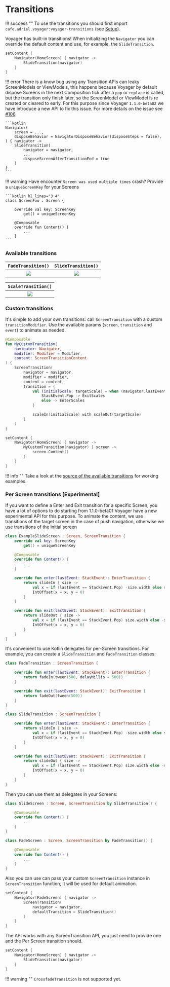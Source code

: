 # Transitions

!!! success ""
    To use the transitions you should first import `cafe.adriel.voyager:voyager-transitions` (see [Setup](setup.md)).

Voyager has built-in transitions! When initializing the `Navigator` you can override the default content and use, for example, the `SlideTransition`.

```kotlin
setContent {
    Navigator(HomeScreen) { navigator ->
        SlideTransition(navigator)
    }
}
```

!!! error
    There is a know bug using any Transition APIs can leaky ScreenModels or ViewModels, this happens because Voyager by default
    dispose Screens in the next Composition tick after a `pop` or `replace` is called, but the transition only finish later, so
    the ScreenModel or ViewModel is re created or cleared to early. For this purpose since Voyager `1.1.0-beta02` we have introduce
    a new API to fix this issue. For more details on the issue see [#106](https://github.com/adrielcafe/voyager/issues/106).

    ```kotlin
    Navigator(
        screen = ...,
        disposeBehavior = NavigatorDisposeBehavior(disposeSteps = false),
    ) { navigator ->
        SlideTransition(
            navigator = navigator,
            ...
            disposeScreenAfterTransitionEnd = true
        )
    }
    ```

!!! warning
    Have encounter `Screen was used multiple times` crash? Provide a `uniqueScreenKey` for your Screens

    ```kotlin hl_lines="3 4"
    class ScreenFoo : Screen {
        
        override val key: ScreenKey
            get() = uniqueScreenKey
    
        @Composable
        override fun Content() {
            ...
        }
    ```

### **Available transitions**

|      `FadeTransition()`      |      `SlideTransition()`      |
|:----------------------------:|:-----------------------------:|
| ![](./media/assets/fade.gif) | ![](./media/assets/slide.gif) |

|      `ScaleTransition()`      |
|:-----------------------------:|
| ![](./media/assets/scale.gif) |

### Custom transitions

It's simple to add your own transitions: call `ScreenTransition` with a custom `transitionModifier`. Use the available params (`screen`, `transition` and `event`) to animate as needed.

```kotlin
@Composable
fun MyCustomTransition(
    navigator: Navigator,
    modifier: Modifier = Modifier,
    content: ScreenTransitionContent
) {
    ScreenTransition(
        navigator = navigator,
        modifier = modifier,
        content = content,
        transition = {
            val (initialScale, targetScale) = when (navigator.lastEvent) {
                StackEvent.Pop -> ExitScales
                else -> EnterScales
            }

            scaleIn(initialScale) with scaleOut(targetScale)
        }
    )
}

setContent {
    Navigator(HomeScreen) { navigator ->
        MyCustomTransition(navigator) { screen ->
            screen.Content()
        }
    }
}
```

!!! info ""
    Take a look at the [source of the available transitions](https://github.com/adrielcafe/voyager/tree/main/voyager-transitions/src/commonMain/kotlin/cafe/adriel/voyager/transitions) for working examples.

### Per Screen transitions [Experimental]

If you want to define a Enter and Exit transition for a specific Screen, you have a lot of options to do
starting from 1.1.0-beta01 Voyager have a new experimental API for this purpose.
To animate the content, we use transitions of the target screen in the case of push navigation, otherwise we use transitions of the initial screen 

```kotlin
class ExampleSlideScreen : Screen, ScreenTransition {
    override val key: ScreenKey
        get() = uniqueScreenKey

    @Composable
    override fun Content() {
        ...
    }

    override fun enter(lastEvent: StackEvent): EnterTransition {
        return slideIn { size ->
            val x = if (lastEvent == StackEvent.Pop) -size.width else size.width
            IntOffset(x = x, y = 0)
        }
    }

    override fun exit(lastEvent: StackEvent): ExitTransition {
        return slideOut { size ->
            val x = if (lastEvent == StackEvent.Pop) size.width else -size.width
            IntOffset(x = x, y = 0)
        }
    }
}
```

It's convenient to use Kotlin delegates for per-Screen transitions. For example, you can create a `SlideTransition` and `FadeTransition` classes:

```kotlin
class FadeTransition : ScreenTransition {

    override fun enter(lastEvent: StackEvent): EnterTransition {
        return fadeIn(tween(500, delayMillis = 500))
    }

    override fun exit(lastEvent: StackEvent): ExitTransition {
        return fadeOut(tween(500))
    }
}

class SlideTransition : ScreenTransition {

    override fun enter(lastEvent: StackEvent): EnterTransition {
        return slideIn { size ->
            val x = if (lastEvent == StackEvent.Pop) -size.width else size.width
            IntOffset(x = x, y = 0)
        }
    }

    override fun exit(lastEvent: StackEvent): ExitTransition {
        return slideOut { size ->
            val x = if (lastEvent == StackEvent.Pop) size.width else -size.width
            IntOffset(x = x, y = 0)
        }
    }
}
```

Then you can use them as delegates in your Screens:

```kotlin
class SlideScreen : Screen, ScreenTransition by SlideTransition() {

    @Composable
    override fun Content() {
        ...
    }
}

class FadeScreen : Screen, ScreenTransition by FadeTransition() {

    @Composable
    override fun Content() {
        ...
    }
}
```

Also you can use can pass your custom `ScreenTransition` instance in `ScreenTransition` function, it will be used for default animation.

```kotlin
setContent {
    Navigator(FadeScreen) { navigator ->
        ScreenTransition(
            navigator = navigator,
            defaultTransition = SlideTransition()
        )
    }
}
```

The API works with any ScreenTransition API, you just need to provide one and the Per Screen transition should.
```kotlin
setContent {
    Navigator(HomeScreen) { navigator ->
        SlideTransition(navigator)
    }
}
```

!!! warning ""
    `CrossfadeTransition` is not supported yet.